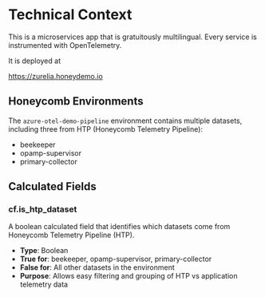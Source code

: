 # Technical Context

This is a microservices app that is gratuitously multilingual. Every service is instrumented with OpenTelemetry.

It is deployed at

https://zurelia.honeydemo.io

## Honeycomb Environments

The `azure-otel-demo-pipeline` environment contains multiple datasets, including three from HTP (Honeycomb Telemetry Pipeline):

- beekeeper
- opamp-supervisor
- primary-collector

## Calculated Fields

### cf.is_htp_dataset

A boolean calculated field that identifies which datasets come from Honeycomb Telemetry Pipeline (HTP).

- **Type**: Boolean
- **True for**: beekeeper, opamp-supervisor, primary-collector
- **False for**: All other datasets in the environment
- **Purpose**: Allows easy filtering and grouping of HTP vs application telemetry data
